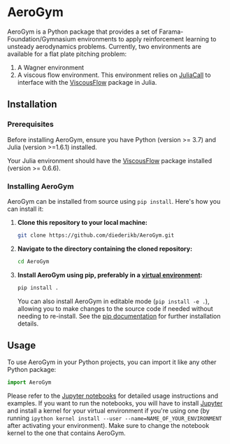 # AeroGym

AeroGym is a Python package that provides a set of Farama-Foundation/Gymnasium environments to apply reinforcement learning to unsteady aerodynamics problems. Currently, two environments are available for a flat plate pitching problem:
1. A Wagner environment
2. A viscous flow environment. This environment relies on [JuliaCall](https://juliapy.github.io/PythonCall.jl/stable/) to interface with the [ViscousFlow](https://github.com/JuliaIBPM/ViscousFlow.jl) package in Julia.

## Installation

### Prerequisites

Before installing AeroGym, ensure you have Python (version >= 3.7) and Julia (version >=1.6.1) installed. 

Your Julia environment should have the [ViscousFlow](https://github.com/JuliaIBPM/ViscousFlow.jl) package installed (version >= 0.6.6).

### Installing AeroGym

AeroGym can be installed from source using `pip install`. Here's how you can install it:
1. **Clone this repository to your local machine:**
   ```bash
   git clone https://github.com/diederikb/AeroGym.git
   ```
2. **Navigate to the directory containing the cloned repository:**
   ```bash
   cd AeroGym
   ```
3. **Install AeroGym using pip, preferably in a [virtual environment](https://packaging.python.org/en/latest/guides/installing-using-pip-and-virtual-environments/):**
   ```bash
   pip install .
   ```
   You can also install AeroGym in editable mode (`pip install -e .`), allowing you to make changes to the source code if needed without needing to re-install. See the [pip documentation](https://packaging.python.org/en/latest/guides/installing-using-pip-and-virtual-environments/) for further installation details.

## Usage
To use AeroGym in your Python projects, you can import it like any other Python package:

```python
import AeroGym
```
Please refer to the [Jupyter notebooks](aero_gym/notebooks) for detailed usage instructions and examples. If you want to run the notebooks, you will have to install [Jupyter](https://jupyter.org/install) and install a kernel for your virtual environment if you're using one (by running `ipython kernel install --user --name=NAME_OF_YOUR_ENVIRONMENT` after activating your environment). Make sure to change the notebook kernel to the one that contains AeroGym.
